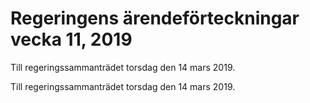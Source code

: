 # Regeringens ärendeförteckningar vecka 11, 2019

Till regeringssammanträdet torsdag den 14 mars 2019.

Till regeringssammanträdet torsdag den 14 mars 2019.
